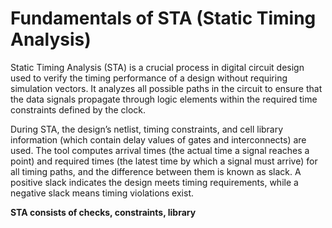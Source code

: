 #  Fundamentals of STA (Static Timing Analysis) 

Static Timing Analysis (STA) is a crucial process in digital circuit design used to verify the timing performance of a design without requiring simulation vectors. It analyzes all possible paths in the circuit to ensure that the data signals propagate through logic elements within the required time constraints defined by the clock.

During STA, the design’s netlist, timing constraints, and cell library information (which contain delay values of gates and interconnects) are used. The tool computes arrival times (the actual time a signal reaches a point) and required times (the latest time by which a signal must arrive) for all timing paths, and the difference between them is known as slack. A positive slack indicates the design meets timing requirements, while a negative slack means timing violations exist.

**STA consists of checks, constraints, library**

